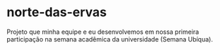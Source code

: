 # norte-das-ervas
Projeto que minha equipe e eu desenvolvemos em nossa primeira participação na semana acadêmica da universidade (Semana Ubíqua).
